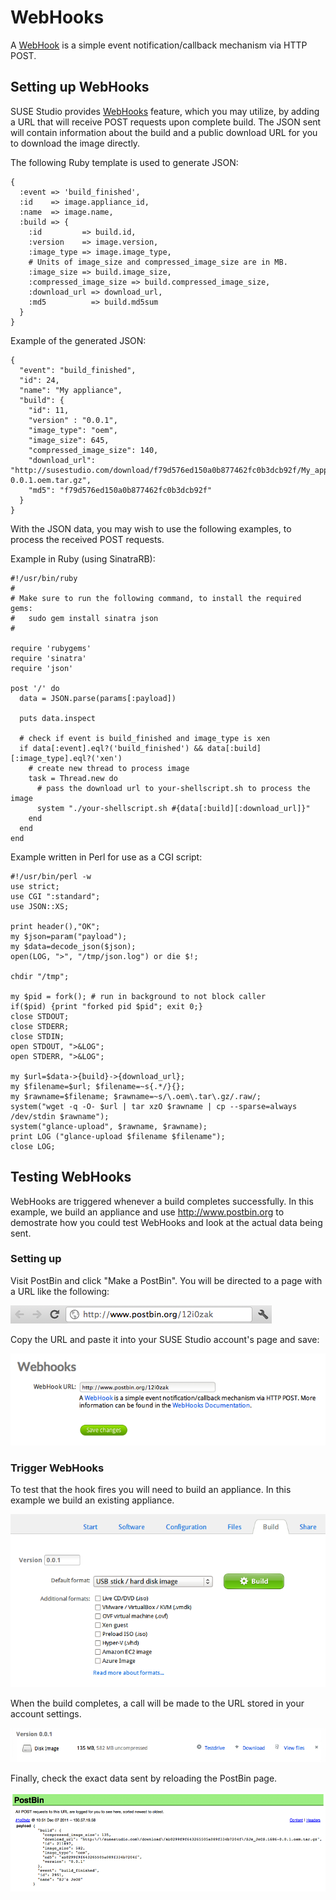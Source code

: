 # WebHooks

A [WebHook][webhooks] is a simple event notification/callback mechanism via HTTP
POST.

## Setting up WebHooks

SUSE Studio provides [WebHooks][webhooks] feature, which you may utilize, by
adding a URL that will receive POST requests upon complete build. The JSON sent
will contain information about the build and a public download URL for you to
download the image directly.

The following Ruby template is used to generate JSON:

    {
      :event => 'build_finished',
      :id    => image.appliance_id,
      :name  => image.name,
      :build => {
        :id         => build.id,
        :version    => image.version,
        :image_type => image.image_type,
        # Units of image_size and compressed_image_size are in MB.
        :image_size => build.image_size,
        :compressed_image_size => build.compressed_image_size,
        :download_url => download_url,
        :md5          => build.md5sum
      }
    }

Example of the generated JSON:

    {
      "event": "build_finished",
      "id": 24,
      "name": "My appliance",
      "build": {
        "id": 11,
        "version" : "0.0.1",
        "image_type": "oem",
        "image_size": 645,
        "compressed_image_size": 140,
        "download_url": "http://susestudio.com/download/f79d576ed150a0b877462fc0b3dcb92f/My_appliance.x86_64-0.0.1.oem.tar.gz",
        "md5": "f79d576ed150a0b877462fc0b3dcb92f"
      }
    }

With the JSON data, you may wish to use the following examples, to process the
received POST requests.

Example in Ruby (using SinatraRB):

    #!/usr/bin/ruby
    #
    # Make sure to run the following command, to install the required gems:
    #   sudo gem install sinatra json
    #

    require 'rubygems'
    require 'sinatra'
    require 'json'

    post '/' do
      data = JSON.parse(params[:payload])

      puts data.inspect

      # check if event is build_finished and image_type is xen
      if data[:event].eql?('build_finished') && data[:build][:image_type].eql?('xen')
        # create new thread to process image
        task = Thread.new do
          # pass the download url to your-shellscript.sh to process the image
          system "./your-shellscript.sh #{data[:build][:download_url]}"
        end
      end
    end

Example written in Perl for use as a CGI script:

    #!/usr/bin/perl -w
    use strict;
    use CGI ":standard";
    use JSON::XS;

    print header(),"OK";
    my $json=param("payload");
    my $data=decode_json($json);
    open(LOG, ">", "/tmp/json.log") or die $!;

    chdir "/tmp";

    my $pid = fork(); # run in background to not block caller
    if($pid) {print "forked pid $pid"; exit 0;}
    close STDOUT;
    close STDERR;
    close STDIN;
    open STDOUT, ">&LOG";
    open STDERR, ">&LOG";

    my $url=$data->{build}->{download_url};
    my $filename=$url; $filename=~s{.*/}{};
    my $rawname=$filename; $rawname=~s/\.oem\.tar\.gz/.raw/;
    system("wget -q -O- $url | tar xzO $rawname | cp --sparse=always /dev/stdin $rawname");
    system("glance-upload", $rawname, $rawname);
    print LOG ("glance-upload $filename $filename");
    close LOG;


## Testing WebHooks

WebHooks are triggered whenever a build completes successfully. In this example,
we build an appliance and use <http://www.postbin.org> to demostrate how you
could test WebHooks and look at the actual data being sent.

### Setting up

Visit PostBin and click "Make a PostBin". You will be directed to a page with a
URL like the following:

![Postbin URL](postbin_url.png)

Copy the URL and paste it into your SUSE Studio account's page and save:

![WebHook URL](webhook_url.png)

### Trigger WebHooks

To test that the hook fires you will need to build an appliance. In this example
we build an existing appliance.

![Build](build.png)

When the build completes, a call will be made to the URL stored in your account
settings.

![Build done](build_done.png)

Finally, check the exact data sent by reloading the PostBin page.

![POST Payload](postbin_payload.png)


[webhooks]: http://en.wikipedia.org/wiki/Webhook
